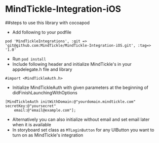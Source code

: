 # MindTickle-Integration-iOS

##steps to use this library with cocoapod

- Add following to your podfile
```
pod 'MindTickleIntegrations', :git => 'git@github.com:MindTickle/MindTickle-Integration-iOS.git', :tag=> '1.0'
```
- Run `pod install`
- Include following header and initialize MindTickle's in your appdelegate.h file and library 
```
#import <MindTickleAuth.h>
```
- Initialize MindTickleAuth with given parameters at the beginning of didFinishLaunchingWithOptions
```
[MindTickleAuth initWithDomain:@"yourdomain.mindtickle.com" secretKey:@"yoursecret" 
    email:@"email@example.com"];
```
- Alternatively you can also initialize without email and set email later when it is available
- In storyboard set class as `MTLoginButton` for any UIButton you want to turn on as MindTickle's integration
